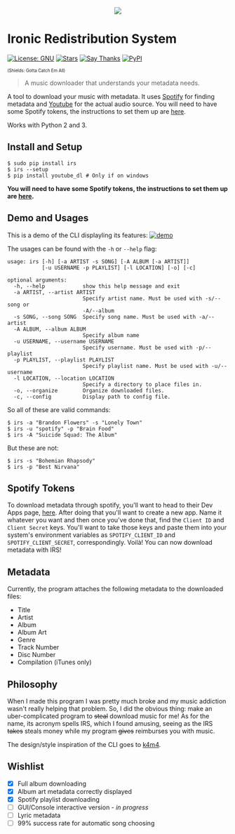 <div align="center"><img src ="http://i.imgur.com/VbsyTe7.png" /></div>

# Ironic Redistribution System

[![License: GNU](https://img.shields.io/badge/license-gnu-yellow.svg?style=flat-square)](http://www.gnu.org/licenses/gpl.html)
[![Stars](https://img.shields.io/github/stars/kepoorhampond/irs.svg?style=flat-square)](https://github.com/kepoorhampond/irs/stargazers)
[![Say Thanks](https://img.shields.io/badge/say-thanks-ff69b4.svg?style=flat-square)](https://saythanks.io/to/kepoorhampond)
[![PyPI](https://img.shields.io/badge/pypi-irs-blue.svg?style=flat-square)](https://pypi.python.org/pypi/irs)

<sup><sub>(Shields: Gotta Catch Em All)</sub></sup>

> A music downloader that understands your metadata needs.

A tool to download your music with metadata. It uses [Spotify](https://www.spotify.com/) for finding metadata and [Youtube](https://www.youtube.com/) for the actual audio source. You will need to have some Spotify tokens, the instructions to set them up are [here](https://github.com/kepoorhampond/irs#spotify-tokens).

Works with Python 2 and 3.

## Install and Setup
```
$ sudo pip install irs
$ irs --setup
$ pip install youtube_dl # Only if on windows
```

**You will need to have some Spotify tokens, the instructions to set them up are [here](https://github.com/kepoorhampond/irs#spotify-tokens).**


## Demo and Usages

This is a demo of the CLI displayling its features:
[![demo](https://asciinema.org/a/105993.png)](https://asciinema.org/a/105993?autoplay=1)

The usages can be found with the `-h` or `--help` flag:
```
usage: irs [-h] [-a ARTIST -s SONG] [-A ALBUM [-a ARTIST]]
           [-u USERNAME -p PLAYLIST] [-l LOCATION] [-o] [-c]

optional arguments:
  -h, --help            show this help message and exit
  -a ARTIST, --artist ARTIST
                        Specify artist name. Must be used with -s/--song or
                        -A/--album
  -s SONG, --song SONG  Specify song name. Must be used with -a/--artist
  -A ALBUM, --album ALBUM
                        Specify album name
  -u USERNAME, --username USERNAME
                        Specify username. Must be used with -p/--playlist
  -p PLAYLIST, --playlist PLAYLIST
                        Specify playlist name. Must be used with -u/--username
  -l LOCATION, --location LOCATION
                        Specify a directory to place files in.
  -o, --organize        Organize downloaded files.
  -c, --config          Display path to config file.
```

So all of these are valid commands:
```
$ irs -a "Brandon Flowers" -s "Lonely Town"
$ irs -u "spotify" -p "Brain Food"
$ irs -A "Suicide Squad: The Album"
```
But these are not:
```
$ irs -s "Bohemian Rhapsody"
$ irs -p "Best Nirvana"
```

## Spotify Tokens

To download metadata through spotify, you'll want to head to their Dev Apps page, [here](https://developer.spotify.com/my-applications/). After doing that you'll want to create a new app. Name it whatever you want and then once you've done that, find the `Client ID` and `Client Secret` keys. You'll want to take those keys and paste them into your system's environment variables as `SPOTIFY_CLIENT_ID` and `SPOTIFY_CLIENT_SECRET`, correspondingly. Voilà! You can now download metadata with IRS!

## Metadata

Currently, the program attaches the following metadata to the downloaded files:
 - Title
 - Artist
 - Album
 - Album Art
 - Genre
 - Track Number
 - Disc Number
 - Compilation (iTunes only)

## Philosophy

When I made this program I was pretty much broke and my music addiction wasn't really helping that problem. So, I did the obvious thing: make an uber-complicated program to ~~steal~~ download music for me! As for the name, its acronym spells IRS, which I found amusing, seeing as the IRS ~~takes~~ steals money while my program ~~gives~~ reimburses you with music.

The design/style inspiration of the CLI goes to [k4m4](https://github.com/k4m4).

## Wishlist

 - [x] Full album downloading
 - [x] Album art metadata correctly displayed
 - [x] Spotify playlist downloading
 - [ ] GUI/Console interactive version - *in progress*
 - [ ] Lyric metadata
 - [ ] 99% success rate for automatic song choosing
